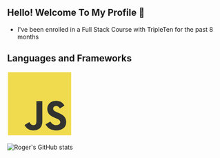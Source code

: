 ## Hello! Welcome To My Profile 👋

- I've been enrolled in a Full Stack Course with TripleTen for the past 8 months

## Languages and Frameworks

![JavaScript](image.png)

![Roger's GitHub stats](https://github-readme-stats.vercel.app/api?username=rgaylordiv&show_icons=true&theme=radical)

<!--
**rgaylordiv/rgaylordiv** is a ✨ _special_ ✨ repository because its `README.md` (this file) appears on your GitHub profile.

Here are some ideas to get you started:

- 🔭 I’m currently working on ...
- 🌱 I’m currently learning ...
- 👯 I’m looking to collaborate on ...
- 🤔 I’m looking for help with ...
- 💬 Ask me about ...
- 📫 How to reach me: ...
- 😄 Pronouns: ...
- ⚡ Fun fact: ...
-->
